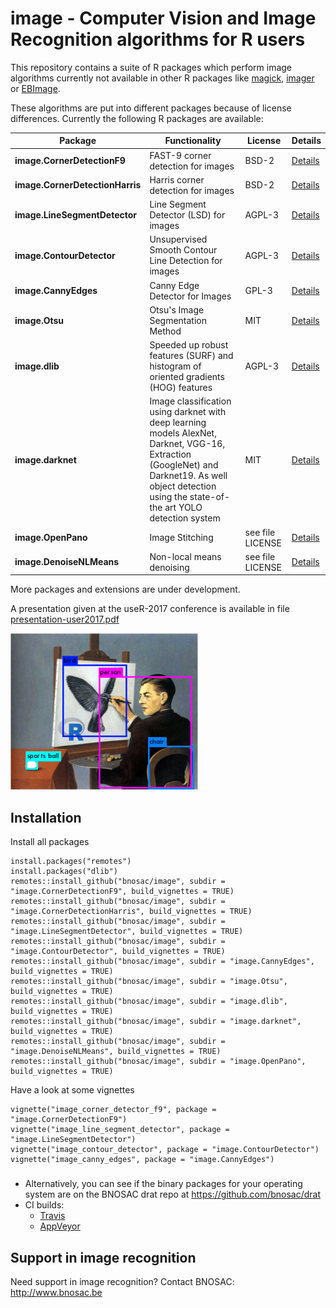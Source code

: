 # image -  Computer Vision and Image Recognition algorithms for R users 

This repository contains a suite of R packages which perform image algorithms currently not available in other R packages like [magick](https://CRAN.R-project.org/package=magick), [imager](https://CRAN.R-project.org/package=imageR) or [EBImage](https://bioconductor.org/packages/release/bioc/html/EBImage.html). 

These algorithms are put into different packages because of license differences. Currently the following R packages are available:

| Package           | Functionality                          | License     | Details|
|-------------------|----------------------------------------|-------------|--------|
| **image.CornerDetectionF9**    | FAST-9 corner detection for images     | BSD-2   | [Details](image.CornerDetectionF9)       |
| **image.CornerDetectionHarris**| Harris corner detection for images     | BSD-2   | [Details](image.CornerDetectionHarris)   |
| **image.LineSegmentDetector**  | Line Segment Detector (LSD) for images | AGPL-3  | [Details](image.LineSegmentDetector)     |
| **image.ContourDetector**      | Unsupervised Smooth Contour Line Detection for images | AGPL-3  | [Details](image.ContourDetector)     |
| **image.CannyEdges**           | Canny Edge Detector for Images         | GPL-3   | [Details](image.CannyEdges)              |
| **image.Otsu**                 | Otsu's Image Segmentation Method       | MIT     | [Details](image.Otsu)                    |
| **image.dlib**                 | Speeded up robust features (SURF) and histogram of oriented gradients (HOG) features | AGPL-3 | [Details](image.dlib)     |
| **image.darknet**              | Image classification using darknet with deep learning models AlexNet, Darknet, VGG-16, Extraction (GoogleNet) and Darknet19. As well object detection using the state-of-the art YOLO detection system | MIT   | [Details](image.darknet)        |
| **image.OpenPano**             | Image Stitching                        | see file LICENSE | [Details](image.OpenPano)       |
| **image.DenoiseNLMeans**       | Non-local means denoising              | see file LICENSE | [Details](image.DenoiseNLMeans) |

More packages and extensions are under development.

A presentation given at the useR-2017 conference is available in file [presentation-user2017.pdf](presentation-user2017.pdf) 

![](logo-image.png)

## Installation

Install all packages

```
install.packages("remotes")
install.packages("dlib")
remotes::install_github("bnosac/image", subdir = "image.CornerDetectionF9", build_vignettes = TRUE)
remotes::install_github("bnosac/image", subdir = "image.CornerDetectionHarris", build_vignettes = TRUE)
remotes::install_github("bnosac/image", subdir = "image.LineSegmentDetector", build_vignettes = TRUE)
remotes::install_github("bnosac/image", subdir = "image.ContourDetector", build_vignettes = TRUE)
remotes::install_github("bnosac/image", subdir = "image.CannyEdges", build_vignettes = TRUE)
remotes::install_github("bnosac/image", subdir = "image.Otsu", build_vignettes = TRUE)
remotes::install_github("bnosac/image", subdir = "image.dlib", build_vignettes = TRUE)
remotes::install_github("bnosac/image", subdir = "image.darknet", build_vignettes = TRUE)
remotes::install_github("bnosac/image", subdir = "image.DenoiseNLMeans", build_vignettes = TRUE)
remotes::install_github("bnosac/image", subdir = "image.OpenPano", build_vignettes = TRUE)
```

Have a look at some vignettes
```
vignette("image_corner_detector_f9", package = "image.CornerDetectionF9")
vignette("image_line_segment_detector", package = "image.LineSegmentDetector")
vignette("image_contour_detector", package = "image.ContourDetector")
vignette("image_canny_edges", package = "image.CannyEdges")
```

###

- Alternatively, you can see if the binary packages for your operating system are on the BNOSAC drat repo at https://github.com/bnosac/drat
- CI builds: 
    - [Travis](https://travis-ci.org/bnosac/image)
    - [AppVeyor](https://ci.appveyor.com/project/jwijffels/image) 


## Support in image recognition

Need support in image recognition?
Contact BNOSAC: http://www.bnosac.be

